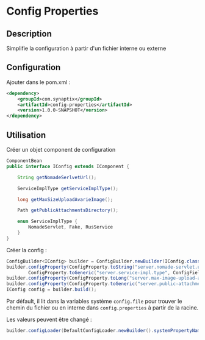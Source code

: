 # Config Properties
 
## Description

Simplifie la configuration à partir d'un fichier interne ou externe

## Configuration

Ajouter dans le pom.xml :

```xml
<dependency>
	<groupId>com.synaptix</groupId>
	<artifactId>config-properties</artifactId>
	<version>1.0.0-SNAPSHOT</version>
</dependency>
```

## Utilisation

Créer un objet component de configuration

``` java
ComponentBean
public interface IConfig extends IComponent {

    String getNomadeSerlvetUrl();

    ServiceImplType getServiceImplType();

    long getMaxSizeUploadAvarieImage();

    Path getPublicAttachmentsDirectory();

    enum ServiceImplType {
        NomadeServlet, Fake, RusService
    }
}
```

Créer la config :

``` java
ConfigBuilder<IConfig> builder = ConfigBuilder.newBuilder(IConfig.class);
builder.configProperty(ConfigProperty.toString("server.nomade-servlet.url", ConfigFields.nomadeSerlvetUrl, null),
        ConfigProperty.toGeneric("server.service-impl.type", ConfigFields.serviceImplType, IConfig.ServiceImplType::valueOf, IConfig.ServiceImplType.Fake));
builder.configProperty(ConfigProperty.toLong("server.max-image-upload-avarie", ConfigFields.maxSizeUploadAvarieImage, 1024L * 1024L /* 1Mo */));
builder.configProperty(ConfigProperty.toGeneric("server.public-attachments-path", ConfigFields.publicAttachmentsDirectory, Paths::get, Paths.get("public/attachments/")));
IConfig config = builder.build();
```

Par défault, il lit dans la variables système `config.file` pour trouver le chemin du fichier ou en interne dans `config.properties` à partir de la racine.

Les valeurs peuvent être changé :
 
``` java
builder.configLoader(DefaultConfigLoader.newBuilder().systemPropertyName("configuration").internalPropertiesPath("others/others.properties").build());
```
